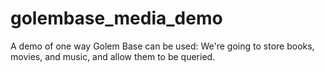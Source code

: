 # golembase_media_demo
A demo of one way Golem Base can be used: We're going to store books, movies, and music, and allow them to be queried.
